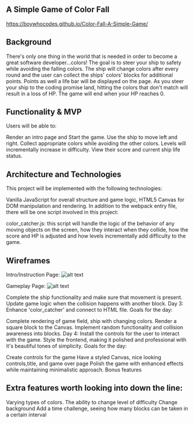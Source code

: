 ## A Simple Game of Color Fall

https://boywhocodes.github.io/Color-Fall-A-Simple-Game/

## Background

There's only one thing in the world that is needed in order to become a great software developer...colors! The goal is to steer your ship to safety while avoiding the falling colors. The ship will change colors after every round and the user can collect the ships' colors' blocks for additional points. Points as well a life bar will be displayed on the page. As you steer your ship to the coding promise land, hitting the colors that don't match will result in a loss of HP. The game will end when your HP reaches 0.

## Functionality & MVP

Users will be able to:

 Render an intro page and Start the game.
 Use the ship to move left and right.
 Collect appropriate colors while avoiding the other colors.
 Levels will incrementally increase in difficulty.
 View their score and current ship life status.

## Architecture and Technologies

This project will be implemented with the following technologies:

Vanilla JavaScript for overall structure and game logic,
HTML5 Canvas for DOM manipulation and rendering.
In addition to the webpack entry file, there will be one script involved in this project:

color_catcher.js: this script will handle the logic of the behavior of any moving objects on the screen, how they interact when they collide, how the score and HP is adjusted and how levels incrementally add difficulty to the game.

## Wireframes

Intro/Instruction Page: ![alt text](https://user-images.githubusercontent.com/26631708/28964127-6289b4ce-78c0-11e7-8143-a1342e927429.png)

Gameplay Page: ![alt text](https://user-images.githubusercontent.com/26631708/28964206-a8f3dcd2-78c0-11e7-88d5-5adfdf7d344f.png)

Complete the ship functionality and make sure that movement is present.
Update game logic when the collision happens with another block.
Day 3: Enhance 'color_catcher' and connect to HTML file. Goals for the day:

Complete rendering of game field, ship with changing colors.
Render a square block to the Canvas.
Implement random functionality and collision awareness into blocks.
Day 4: Install the controls for the user to interact with the game. Style the frontend, making it polished and professional with it's beautiful tones of simplicity. Goals for the day:

Create controls for the game
Have a styled Canvas, nice looking controls,title, and game over page
Polish the game with enhanced effects while maintaining minimalistic approach.
Bonus features

## Extra features worth looking into down the line:

 Varying types of colors.
 The ability to change level of difficulty
 Change background
 Add a time challenge, seeing how many blocks can be taken in a certain interval
